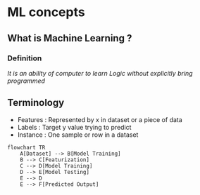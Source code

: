 # ML concepts

## What is Machine Learning ?

### Definition 

*It is an ability of computer to learn Logic without explicitly bring programmed*

## Terminology 
- Features : Represented by x in dataset or a piece of data 
- Labels : Target y value trying to predict
- Instance : One sample or row in a dataset


```mermaid
flowchart TR
    A[Dataset] --> B[Model Training]
    B --> C[Featurization]  
    C --> D[Model Training] 
    D --> E[Model Testing]  
    E --> D   
    E --> F[Predicted Output]
   
  
```
